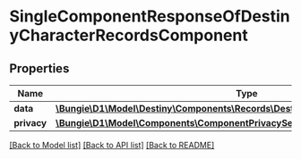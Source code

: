 # SingleComponentResponseOfDestinyCharacterRecordsComponent

## Properties
Name | Type | Description | Notes
------------ | ------------- | ------------- | -------------
**data** | [**\Bungie\D1\Model\Destiny\Components\Records\DestinyCharacterRecordsComponent**](DestinyCharacterRecordsComponent.md) |  | [optional] 
**privacy** | [**\Bungie\D1\Model\Components\ComponentPrivacySetting**](ComponentPrivacySetting.md) |  | [optional] 

[[Back to Model list]](../README.md#documentation-for-models) [[Back to API list]](../README.md#documentation-for-api-endpoints) [[Back to README]](../README.md)


